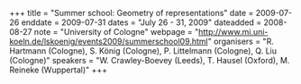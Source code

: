+++
title = "Summer school: Geometry of representations"
date = 2009-07-26
enddate = 2009-07-31
dates = "July 26 - 31, 2009"
dateadded = 2008-08-27
note = "University of Cologne"
webpage = "http://www.mi.uni-koeln.de/lskoenig/events2009/summerschool09.html"
organisers = "R. Hartmann (Cologne), S. König (Cologne), P. Littelmann (Cologne), Q. Liu (Cologne)"
speakers = "W. Crawley-Boevey (Leeds), T. Hausel (Oxford), M. Reineke (Wuppertal)"
+++
